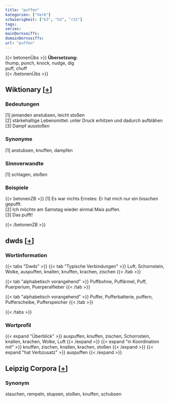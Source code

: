 ```yaml
---
title: "puffen"
kategorien: ["Verb"]
schwierigkeit: ["k3", "h2", "r21"]
tags:
series:
mainDornseiffs:
domainDornseiffs:
url: "puffen"
---
```


{{< betonenÜbs >}}
**Übersetzung:**  
thump, punch, knock, nudge, dig  
puff, chuff  
{{< /betonenÜbs >}}

## Wiktionary [[+](https://de.wiktionary.org/wiki/puffen)]

### Bedeutungen
[1] jemanden anstubsen, leicht stoßen  
[2] stärkehaltige Lebensmittel: unter Druck erhitzen und dadurch aufblähen  
[3] Dampf ausstoßen  

### Synonyme
[1] anstubsen, knuffen, dampfen  

### Sinnverwandte
[1] schlagen, stoßen  

### Beispiele
{{< betonenZB >}}
[1] Es war nichts Ernstes: Er hat mich nur ein bisschen gepufft.  
[2] Ich möchte am Samstag wieder einmal Mais puffen.  
[3] Das pufft!  

{{< /betonenZB >}}


## dwds [[+](https://www.dwds.de/wb/puffen)]

### Wortinformation
{{< tabs "Dwds" >}}
{{< tab "Typische Verbindungen" >}}
Luft, Schornstein, Wolke, auspuffen, knallen, knuffen, krachen, zischen
{{< /tab >}}

{{< tab "alphabetisch vorangehend" >}}
Puffbohne, Puffärmel, Puff, Puerperium, Puerperalfieber
{{< /tab >}}

{{< tab "alphabetisch vorangehend" >}}
Puffer, Pufferbatterie, puffern, Pufferscheibe, Pufferspeicher
{{< /tab >}}

{{< /tabs >}}

### Wortprofil
{{< expand "Überblick" >}} auspuffen, knuffen, zischen, Schornstein, knallen, krachen, Wolke, Luft {{< /expand >}}
{{< expand "in Koordination mit" >}} knuffen, zischen, knallen, krachen, stoßen {{< /expand >}}
{{< expand "hat Verbzusatz" >}} auspuffen {{< /expand >}}

## Leipzig Corpora [[+](https://corpora.uni-leipzig.de/en/res?word=puffen&corpusId=deu_newscrawl-public_2018)]


### Synonym
stauchen, rempeln, stupsen, stoßen, knuffen, schubsen

